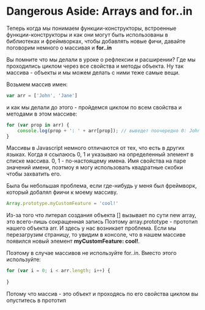 # Dangerous Aside: Arrays and for..in

Теперь когда мы понимаем функции-конструкторы, встроенные функции-конструкторы и как они могут
быть использованы в библиотеках и фреймворках, чтобы добавлять новые фичи, давайте поговорим
немного о массивая и **for..in**

Вы помните что мы делали в уроке о рефлексии и расширении? Где мы проходились циклом через все
свойства и методы объекта. Ну так массива - объекты и мы можем делать с ними теже самые вещи.

Возьмем массив имен:

```javascript
var arr = ['John', 'Jane']
```

и как мы делали до этого - пройдемся циклом по всем свойства и методами в этом массиве:

```javascript
for (var prop in arr) {
    console.log(prop + ': ' + arr[prop]); // выведет поочередно 0: John, 1: Jane
}
```

Массивы в Javascript немного отличаются от тех, что есть в других языках.
Когда я ссылаюсь 0, 1 и указываю на определенный элемент в списке массива. 0, 1 - по-настоящему
имена. Имя свойства на паре значений имени, поэтмоу я могу использовать квадратные скобки
чтобы захватить его. 

Была бы небольшая проблема, если где-нибудь у меня был фреймворк, который добалял фиичи к
моему массиву. 

```javascript
Array.prototype.myCustomFeature = 'cool!'
```

Из-за того что литерал создания объекта [] вызывает по сути new array, это всего-лишь сокращенная запись
Поэтому array.prototype - прототип нашего объекта arr. И здесь у нас возникает проблема.
Если мы перезагрузим страницу, то увидим в консоле, что в нашем массиве появился новый элемент
**myCustomFeature: cool!**.

Поэтому в случае массивов не используйте for..in. Вместо этого используйте:

```javascript
for (var i = 0; i < arr.length; i++) {
    
}
```

Потому что массив - это объект и проходясь по его свойства циклом вы опуститесь в прототип 
